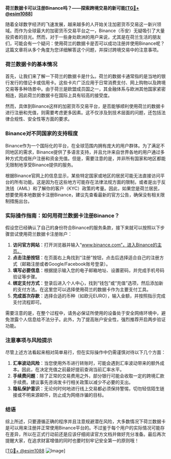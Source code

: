 **荷兰数据卡可以注册Binance吗？——探索跨境交易的新可能[[TG💪+ @esim1088](https://t.me/s/esim1088)]**

随着全球数字经济的飞速发展，越来越多的人开始关注加密货币交易这一新兴领域。而作为全球最大的加密货币交易平台之一，Binance（币安）无疑吸引了大量投资者的目光。然而，对于一些身处欧洲的用户来说，尤其是在荷兰生活的朋友们，可能会有一个疑问：使用荷兰的数据卡是否可以成功注册并使用Binance呢？这篇文章将从多个角度为您详细解答这个问题，并探讨跨境交易中的注意事项。

### 荷兰数据卡的基本情况

首先，让我们来了解一下荷兰的数据卡是什么。荷兰的数据卡通常指的是当地的银行发行的借记卡或信用卡。这些卡片广泛应用于日常消费支付、网上购物以及跨境交易等多种场景中。由于荷兰是欧盟成员国之一，其金融体系与欧洲其他国家紧密相连，因此荷兰的数据卡在国际上具有较高的接受度。

然而，具体到Binance这样的加密货币交易平台，是否能够顺利使用荷兰的数据卡进行注册和充值，则需要考虑更多因素。这不仅涉及到技术层面的问题，还包括法律合规性、安全性等方面的要求。

### Binance对不同国家的支持程度

Binance作为一个国际化的平台，在全球范围内拥有庞大的用户群体。为了满足不同地区的需求，Binance提供了多语言支持，并且允许来自世界各地的用户通过多种方式完成账户注册和资金充值。但是，需要注意的是，并非所有国家和地区都能无限制地享受Binance提供的服务。

根据Binance官网上的信息显示，某些特定国家或地区的居民可能无法直接访问平台的所有功能。这是因为在这些地方可能存在法律法规方面的限制，或者是出于反洗钱（AML）和了解你的客户（KYC）政策的考量。因此，如果您是荷兰居民，想要使用本地数据卡注册Binance，建议先查看最新的官方公告，确保没有相关限制措施出台。

### 实际操作指南：如何用荷兰数据卡注册Binance？

假设您已经确认了自己的身份符合Binance的服务条款，接下来就可以按照以下步骤尝试使用荷兰数据卡注册账户：

1. **访问官方网站**：打开浏览器并输入“www.binance.com”，进入Binance的主页。
2. **点击注册按钮**：在页面右上角找到“注册”按钮，点击后选择适合自己的注册方式（邮箱注册或者Google/Facebook账号登录）。
3. **填写必要信息**：根据提示输入您的电子邮箱地址、设置密码，并完成手机号码验证等步骤。
4. **绑定支付方式**：登录后进入个人中心，找到“钱包”或“充值”选项，然后添加新的支付方法。在这里您可以选择使用荷兰的数据卡作为主要支付工具。
5. **完成首次存款**：选择合适的币种（如欧元EURO），输入金额，并按照指示完成支付流程即可。

需要注意的是，在整个过程中，请务必保证所使用的设备处于安全网络环境中，避免泄露个人信息给不法分子。此外，为了提高账户安全性，强烈推荐开启两步验证功能。

### 注意事项与风险提示

尽管上述方法看起来相对简单易行，但在实际操作中仍需谨慎对待以下几个方面：

1. **汇率波动风险**：当您使用外币进行转账时，可能会遇到汇率波动带来的额外成本。因此，在决定充值之前最好提前查询当前汇率水平。
2. **手续费问题**：除了正常的交易费用之外，部分银行可能会收取一定的跨境汇款手续费。建议事先咨询发卡行相关政策以减少不必要的支出。
3. **隐私保护意识**：无论何时何地进行线上交易都必须保持警惕，切勿轻信陌生链接或不明来源邮件，防止成为网络诈骗的目标。

### 结语

综上所述，只要遵循正确的程序并且注意规避潜在风险，大多数情况下荷兰数据卡是可以用来注册并正常使用Binance平台的。不过鉴于每个用户的实际情况可能存在差异，所以在正式行动前还是应该仔细阅读官方文档并做好充分准备。最后再次提醒大家，在追求财富增值的同时也要时刻牢记安全第一的原则哦！

[[TG💪+ @esim1088](https://t.me/s/esim1088) ![Image](https://i.postimg.cc/4NQfJmqS/Snipaste-2025-05-13-00-14-12.png)]